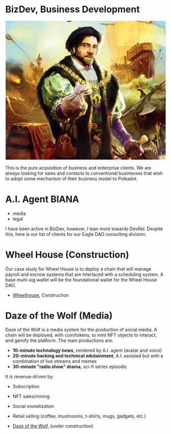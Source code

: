 # BizDev, Business Development
![](images/dwn_merchant.jpg)

This is the pure acquisition of business and enterprise clients. We are always looking for sales and contacts to conventional businesses that wish to adopt some mechanism of their business model to Polkadot.

# A.I. Agent BIANA
- media
- legal

I have been active in BizDev, however, I lean more towards DevRel. Despite this, here is our list of clients for our Eagle DAO consulting division:

# Wheel House (Construction)
Our case study for Wheel House is to deploy a chain that will manage payroll and escrow systems that are interlaced with a scheduling system. 
A base multi-sig wallet will be the foundational wallet for the Wheel House DAO.

- [Wheelhouse](https://www.wheelhousesc.com/), Construction

# Daze of the Wolf (Media)
Daze of the Wolf is a media system for the production of social media. A chain will be deployed, with coin/tokens, to mint NFT objects to interact, and gamify the platform. The main productions are:

- **10-minute technology news**, rendered by A.I. agent (avatar and voice)
- **20-minute hacking and technical edutainment**, A.I. assisted but with a combination of live streams and memes
- **30-minute "radio show" drama**, sci-fi series episodic

It is revenue-driven by:
- Subscription
- NFT sales/mining
- Social monetization
- Retail selling (coffee, mushrooms, t-shirts, mugs, gadgets, etc.)

- [Daze of the Wolf](https://www.dazeofthewolf.com), (under construction)
